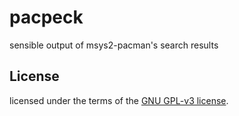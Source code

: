# pacpeck
sensible output of msys2-pacman's search results

## License
licensed under the terms of the [GNU GPL-v3 license](LICENSE).
